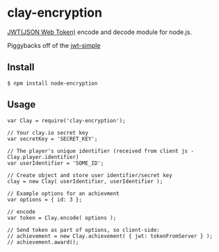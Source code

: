 # clay-encryption

[JWT(JSON Web Token)](http://self-issued.info/docs/draft-jones-json-web-token.html) encode and decode module for node.js.

Piggybacks off of the [jwt-simple](https://github.com/hokaccha/node-jwt-simple) 

## Install

    $ npm install node-encryption

## Usage

    var Clay = require('clay-encryption');
    
    // Your clay.io secret key
    var secretKey = 'SECRET_KEY';
    
    // The player's unique identifier (received from client js - Clay.player.identifier)
    var userIdentifier = 'SOME_ID';

	// Create object and store user identifier/secret key
	clay = new Clay( userIdentifier, userIdentifier );

    // Example options for an achievment
    var options = { id: 3 };
	
    // encode
    var token = Clay.encode( options );
    
	// Send token as part of options, so client-side: 
	// achievement = new Clay.achievement( { jwt: tokenFromServer } );
	// achievement.award();
